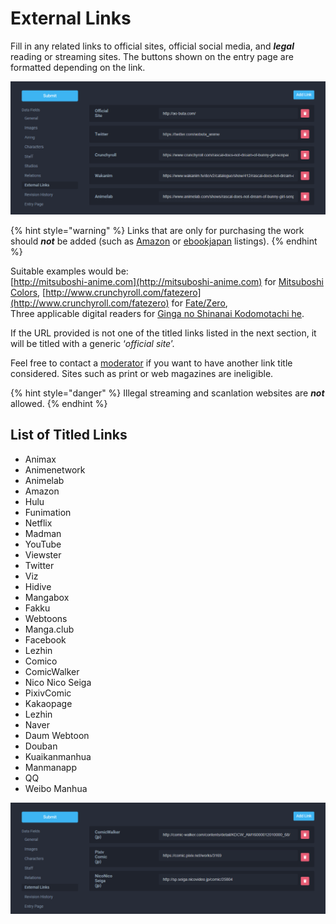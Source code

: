 # External Links

Fill in any related links to official sites, official social media, and _**legal**_ reading or streaming sites. The buttons shown on the entry page are formatted depending on the link.

![External links page for the &apos;Ao Buta&apos; anime](../.gitbook/assets/external_links_anime.png)

{% hint style="warning" %}
Links that are only for purchasing the work should _**not**_ be added \(such as [Amazon](https://www.amazon.co.jp/) or [ebookjapan](https://www.ebookjapan.jp/) listings\).
{% endhint %}

Suitable examples would be:  
[http://mitsuboshi-anime.com](http://mitsuboshi-anime.com) for [Mitsuboshi Colors](https://anilist.co/manga/87132/MitsuboshiColors), [http://www.crunchyroll.com/fatezero](http://www.crunchyroll.com/fatezero) for [Fate/Zero](https://anilist.co/anime/10087/FateZero),  
Three applicable digital readers for [Ginga no Shinanai Kodomotachi he](https://anilist.co/manga/99018/Ginga-no-Shinanai-Kodomotachi-he/).

If the URL provided is not one of the titled links listed in the next section, it will be titled with a generic ‘_official site_’.

Feel free to contact a [moderator](../moderator/moderator-list.md) if you want to have another link title considered. Sites such as print or web magazines are ineligible.

{% hint style="danger" %}
Illegal streaming and scanlation websites are _**not**_ allowed.
{% endhint %}

## List of Titled Links

* Animax
* Animenetwork
* Animelab
* Amazon
* Hulu
* Funimation
* Netflix
* Madman
* YouTube
* Viewster
* Twitter
* Viz
* Hidive
* Mangabox
* Fakku
* Webtoons
* Manga.club
* Facebook
* Lezhin
* Comico
* ComicWalker
* Nico Nico Seiga
* PixivComic
* Kakaopage
* Lezhin
* Naver
* Daum Webtoon
* Douban
* Kuaikanmanhua
* Manmanapp
* QQ
* Weibo Manhua

![External links page for the &apos;Ginga no Shinanai Kodomotachi he&apos; manga](../.gitbook/assets/external_links_manga.png)

